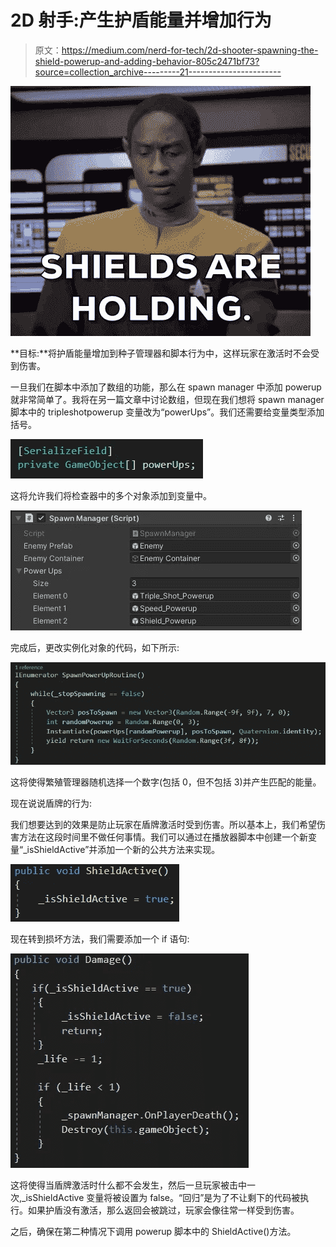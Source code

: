 # 2D 射手:产生护盾能量并增加行为

> 原文：<https://medium.com/nerd-for-tech/2d-shooter-spawning-the-shield-powerup-and-adding-behavior-805c2471bf73?source=collection_archive---------21----------------------->

![](img/f99cdc4ebff00104e9e33834e9c8ef60.png)

**目标:**将护盾能量增加到种子管理器和脚本行为中，这样玩家在激活时不会受到伤害。

一旦我们在脚本中添加了数组的功能，那么在 spawn manager 中添加 powerup 就非常简单了。我将在另一篇文章中讨论数组，但现在我们想将 spawn manager 脚本中的 tripleshotpowerup 变量改为“powerUps”。我们还需要给变量类型添加括号。

![](img/af397a763d8d5708f6bdd4bef682455b.png)

这将允许我们将检查器中的多个对象添加到变量中。

![](img/b2fabeb51dcad3e20c11141232b3c8e3.png)

完成后，更改实例化对象的代码，如下所示:

![](img/952a2896d639cdae41f9caf9c534ff7d.png)

这将使得繁殖管理器随机选择一个数字(包括 0，但不包括 3)并产生匹配的能量。

现在说说盾牌的行为:

我们想要达到的效果是防止玩家在盾牌激活时受到伤害。所以基本上，我们希望伤害方法在这段时间里不做任何事情。我们可以通过在播放器脚本中创建一个新变量“_isShieldActive”并添加一个新的公共方法来实现。

![](img/e2e11704e4617f731691ef28dea1bfa8.png)

现在转到损坏方法，我们需要添加一个 if 语句:

![](img/0ae1d1ac16a2956f2092fe6f67c6c216.png)

这将使得当盾牌激活时什么都不会发生，然后一旦玩家被击中一次,_isShieldActive 变量将被设置为 false。“回归”是为了不让剩下的代码被执行。如果护盾没有激活，那么返回会被跳过，玩家会像往常一样受到伤害。

之后，确保在第二种情况下调用 powerup 脚本中的 ShieldActive()方法。